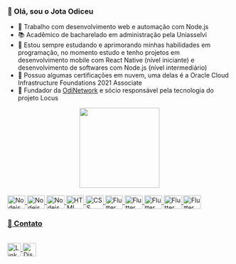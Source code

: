 ### 👋 Olá, sou o Jota Odiceu
- 📌 Trabalho com desenvolvimento web e automação com Node.js
- 📚 Acadêmico de bacharelado em administração pela Uniasselvi
- 🧪 Estou sempre estudando e aprimorando minhas habilidades em programação, no momento estudo e tenho projetos em desenvolvimento mobile com React Native (nível iniciante) e desenvolvimento de softwares com Node.js (nível intermediário)
- 📜 Possuo algumas certificações em nuvem, uma delas é a Oracle Cloud Infrastructure Foundations 2021 Associate
- 💼 Fundador da [OdiNetwork](https://odinetwork.com.br) e sócio responsável pela tecnologia do projeto Locus

<div align="center">
  <a href="https://github.com/JotaOdiceu">
  <img height="180em" src="https://github-readme-stats.vercel.app/api?username=JotaOdiceu&show_icons=true&theme=github_dark&include_all_commits=true&count_private=true"/>
</div>

<div style="display: inline_block"><br>
  <img align="center" alt="Nodejs" height="30" width="40" src="https://cdn.jsdelivr.net/gh/devicons/devicon/icons/nodejs/nodejs-original.svg">
  <img align="center" alt="Nodejs" height="30" width="40" src="https://cdn.jsdelivr.net/gh/devicons/devicon/icons/express/express-original.svg">
  <img align="center" alt="Nodejs" height="30" width="40" src="https://cdn.jsdelivr.net/gh/devicons/devicon/icons/react/react-original.svg">
  <img align="center" alt="HTML" height="30" width="40" src="https://cdn.jsdelivr.net/gh/devicons/devicon/icons/html5/html5-original.svg">
  <img align="center" alt="CSS" height="30" width="40" src="https://cdn.jsdelivr.net/gh/devicons/devicon/icons/css3/css3-original.svg">
  <img align="center" alt="Flutter" height="30" width="40" src="https://cdn.jsdelivr.net/gh/devicons/devicon/icons/git/git-original.svg">
  <img align="center" alt="Flutter" height="30" width="40" src="https://cdn.jsdelivr.net/gh/devicons/devicon/icons/bitbucket/bitbucket-original.svg">
  <img align="center" alt="Flutter" height="30" width="40" src="https://cdn.jsdelivr.net/gh/devicons/devicon/icons/mongodb/mongodb-original.svg">
  <img align="center" alt="Flutter" height="30" width="40" src="https://cdn.jsdelivr.net/gh/devicons/devicon/icons/redhat/redhat-original.svg">
  <img align="center" alt="Flutter" height="30" width="40" src="https://cdn.jsdelivr.net/gh/devicons/devicon/icons/centos/centos-original.svg">
</div>

### 📨 Contato
<div style="display: inline_block"><br>
  <a href="https://linkedin.com/in/jotaodiceu" rel="noopener noreferrer" target="_blank"><img align="center" alt="LinkedIn" height="30" width="30" src="https://cdn.jsdelivr.net/gh/devicons/devicon/icons/linkedin/linkedin-original.svg">
  <a href="https://discord.gg/eD6aS9bbS5" rel="noopener noreferrer" target="_blank"><img align="center" alt="Discord" height="30" width="30" src="https://cdn.icon-icons.com/icons2/2108/PNG/512/discord_icon_130958.png">
</div>
